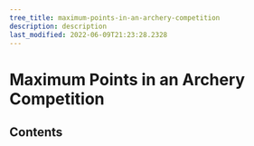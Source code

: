 ```yaml
---
tree_title: maximum-points-in-an-archery-competition
description: description
last_modified: 2022-06-09T21:23:28.2328
---
```


# Maximum Points in an Archery Competition

## Contents
